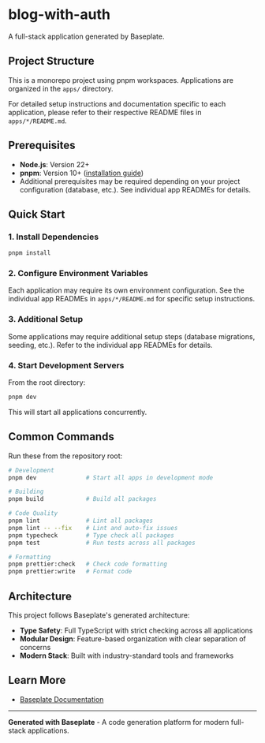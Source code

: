 # blog-with-auth

A full-stack application generated by Baseplate.

## Project Structure

This is a monorepo project using pnpm workspaces. Applications are organized in the `apps/` directory.

For detailed setup instructions and documentation specific to each application, please refer to their respective README files in `apps/*/README.md`.

## Prerequisites

- **Node.js**: Version 22+
- **pnpm**: Version 10+ ([installation guide](https://pnpm.io/installation))
- Additional prerequisites may be required depending on your project configuration (database, etc.). See individual app READMEs for details.

## Quick Start

### 1. Install Dependencies

```bash
pnpm install
```

### 2. Configure Environment Variables

Each application may require its own environment configuration. See the individual app READMEs in `apps/*/README.md` for specific setup instructions.

### 3. Additional Setup

Some applications may require additional setup steps (database migrations, seeding, etc.). Refer to the individual app READMEs for details.

### 4. Start Development Servers

From the root directory:

```bash
pnpm dev
```

This will start all applications concurrently.

## Common Commands

Run these from the repository root:

```bash
# Development
pnpm dev              # Start all apps in development mode

# Building
pnpm build            # Build all packages

# Code Quality
pnpm lint             # Lint all packages
pnpm lint -- --fix    # Lint and auto-fix issues
pnpm typecheck        # Type check all packages
pnpm test             # Run tests across all packages

# Formatting
pnpm prettier:check   # Check code formatting
pnpm prettier:write   # Format code
```

## Architecture

This project follows Baseplate's generated architecture:

- **Type Safety**: Full TypeScript with strict checking across all applications
- **Modular Design**: Feature-based organization with clear separation of concerns
- **Modern Stack**: Built with industry-standard tools and frameworks

## Learn More

- [Baseplate Documentation](https://docs.baseplate.dev)

---

**Generated with Baseplate** - A code generation platform for modern full-stack applications.
